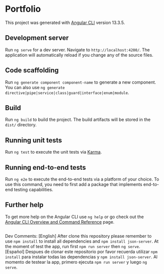 # Portfolio

This project was generated with [Angular CLI](https://github.com/angular/angular-cli) version 13.3.5.

## Development server

Run `ng serve` for a dev server. Navigate to `http://localhost:4200/`. The application will automatically reload if you change any of the source files.

## Code scaffolding

Run `ng generate component component-name` to generate a new component. You can also use `ng generate directive|pipe|service|class|guard|interface|enum|module`.

## Build

Run `ng build` to build the project. The build artifacts will be stored in the `dist/` directory.

## Running unit tests

Run `ng test` to execute the unit tests via [Karma](https://karma-runner.github.io).

## Running end-to-end tests

Run `ng e2e` to execute the end-to-end tests via a platform of your choice. To use this command, you need to first add a package that implements end-to-end testing capabilities.

## Further help

To get more help on the Angular CLI use `ng help` or go check out the [Angular CLI Overview and Command Reference](https://angular.io/cli) page.

##

Dev Comments:
[English]
After clone this repository please remember to use `npm install` to install all dependencies and `npm install json-server`.
At the moment of test the app, run first `npm run server` then `ng serve`.
[Español]
Despues de clonar este repositorio por favor recuerda utilizar `npm install` para instalar todas las dependencias y `npm install json-server`.
Al momento de testear la app, primero ejecuta `npm run server` y luego `ng serve`.
